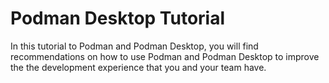 # Podman Desktop Tutorial

In this tutorial to Podman and Podman Desktop, you will find recommendations on how to use Podman and Podman Desktop to improve the the development experience that you and your team have.
